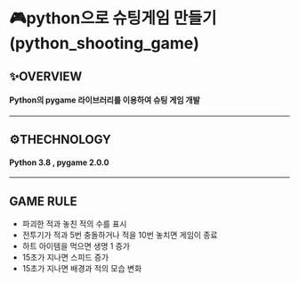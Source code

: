 # 🎮python으로 슈팅게임 만들기(python_shooting_game)

## ✨OVERVIEW
#### Python의 pygame 라이브러리를 이용하여 슈팅 게임 개발
---
## ⚙THECHNOLOGY
####  Python 3.8 , pygame  2.0.0
---
## GAME RULE
- 파괴한 적과 놓친 적의 수를 표시
- 전투기가 적과 5번 충돌하거나 적을 10번 놓치면 게임이 종료
- 하트 아이템을 먹으면 생명 1 증가
- 15초가 지나면 스피드 증가
- 15초가 지나면 배경과 적의 모습 변화
